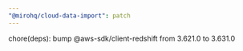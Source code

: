 ```yaml
---
"@mirohq/cloud-data-import": patch
---
```


chore(deps): bump @aws-sdk/client-redshift from 3.621.0 to 3.631.0
